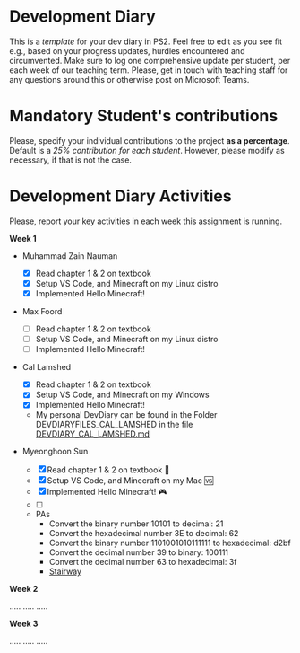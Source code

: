 # Development Diary
This is a *template* for your dev diary in PS2.
Feel free to edit as you see fit e.g., based on your progress updates, hurdles encountered and circumvented.
Make sure to log one comprehensive update per student, per each week of our teaching term.
Please, get in touch with teaching staff for any questions around this or otherwise post on Microsoft Teams.

# Mandatory Student's contributions
Please, specify your individual contributions to the project **as a percentage**. 
Default is a *25% contribution for each student*. However, please modify as necessary, if that is not the case.

# Development Diary Activities
Please, report your key activities in each week this assignment is running.  

**Week 1**
* Muhammad Zain Nauman
    - [x] Read chapter 1 & 2 on textbook
    - [x] Setup VS Code, and Minecraft on my Linux distro
    - [x] Implemented Hello Minecraft!
* Max Foord
    - [ ] Read chapter 1 & 2 on textbook
    - [ ] Setup VS Code, and Minecraft on my Linux distro
    - [ ] Implemented Hello Minecraft!
* Cal Lamshed
    - [X] Read chapter 1 & 2 on textbook
    - [X] Setup VS Code, and Minecraft on my Windows
    - [X] Implemented Hello Minecraft!
    - My personal DevDiary can be found in the Folder DEVDIARYFILES_CAL_LAMSHED in the file [DEVDIARY_CAL_LAMSHED.md](DEVDIARYFILES_CAL_LAMSHED/DEVDIARY_CAL_LAMSHED.md)

* Myeonghoon Sun
    - [x] Read chapter 1 & 2 on textbook 📖
    - [x] Setup VS Code, and Minecraft on my Mac 🆚
    - [x] Implemented Hello Minecraft! 🎮
    - [ ] <!-- Built a foundation generator -->
    
    * PAs
      - Convert the binary number 10101 to decimal: 21
      - Convert the hexadecimal number 3E to decimal: 62
      - Convert the binary number 1101001010111111 to hexadecimal: d2bf
      - Convert the decimal number 39 to binary: 100111
      - Convert the decimal number 63 to hexadecimal: 3f
      - [Stairway](Myeonghoon%20Sun's%20PAs/staircase.py)    


**Week 2**

.....
.....
.....

**Week 3**

.....
.....
.....
